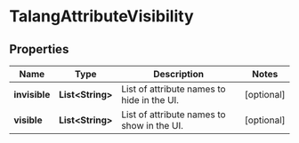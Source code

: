 

# TalangAttributeVisibility

## Properties

Name | Type | Description | Notes
------------ | ------------- | ------------- | -------------
**invisible** | **List&lt;String&gt;** | List of attribute names to hide in the UI. |  [optional]
**visible** | **List&lt;String&gt;** | List of attribute names to show in the UI. |  [optional]



